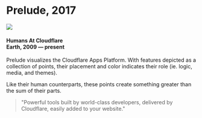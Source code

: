 # Prelude, 2017

<a class="hero-link with-image" href="https://photos-1.dropbox.com/t/2/AADDQl0DNSFrHvUoVZ5QIiJNmexEtkcl6k4aL-TDYmi6uQ/12/55553937/png/32x32/1/_/1/2/Prelude%20v3%20watermark.png/EIml8SoY8-AzIAcoBw/5AW9Cq5sUUDojq6qNAKUOE01K_uDEJQHpWjUSPoA7qc%2C9cVFj94qxDcL-T_UhwrMqIjRvhCgXv2d8a3ZrDH04Mw%2CyXvphq-7l88C18bCIxhSQzqQjOvQCkjs6oHEHzcBCuo?preserve_transparency=1&size=1600x1200&size_mode=3" target="_blank">
<img src="https://photos-1.dropbox.com/t/2/AADDQl0DNSFrHvUoVZ5QIiJNmexEtkcl6k4aL-TDYmi6uQ/12/55553937/png/32x32/1/_/1/2/Prelude%20v3%20watermark.png/EIml8SoY8-AzIAcoBw/5AW9Cq5sUUDojq6qNAKUOE01K_uDEJQHpWjUSPoA7qc%2C9cVFj94qxDcL-T_UhwrMqIjRvhCgXv2d8a3ZrDH04Mw%2CyXvphq-7l88C18bCIxhSQzqQjOvQCkjs6oHEHzcBCuo?preserve_transparency=1&size=1600x1200&size_mode=3" />
</a>

<h4>Humans At Cloudflare<br>Earth, 2009 — present</h4>

Prelude visualizes the Cloudflare Apps Platform. With features depicted as a collection of points, their placement and color indicates their role (ie. logic, media, and themes).

Like their human counterparts, these points create something greater than the sum of their parts.

>"Powerful tools built by world-class developers, delivered by Cloudflare, easily added to your website."
